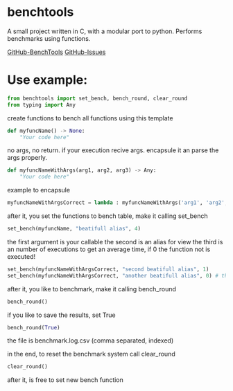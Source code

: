 # benchtools
A small project written in C, with a modular port to python. Performs benchmarks using functions.

[GitHub-BenchTools](https://github.com/PothpothBR/benchtools)
[GitHub-Issues](https://github.com/PothpothBR/benchtools/issues)

# Use example:
```python
from benchtools import set_bench, bench_round, clear_round
from typing import Any
```

create functions to bench
all functions using this template

```python
def myfuncName() -> None:
    "Your code here"
``` 

no args, no return.
if your execution recive args. encapsule it an parse the args properly.

```python
def myfuncNameWithArgs(arg1, arg2, arg3) -> Any:
    "Your code here"
```

example to encapsule
```python
myfuncNameWithArgsCorrect = lambda : myfuncNameWithArgs('arg1', 'arg2', 'arg3')
```

after it, you set the functions to bench table, make it calling set_bench
```python
set_bench(myfuncName, "beatifull alias", 4)
```

the first argument is your callable
the second is an alias for view
the third is an number of executions to get an average time, if 0 the function not is executed!

```python
set_bench(myfuncNameWithArgsCorrect, "second beatifull alias", 1)
set_bench(myfuncNameWithArgsCorrect, "another beatifull alias", 0) # this not execute!
```

after it, you like to benchmark, make it calling bench_round
```python
bench_round()
```

if you like to save the results, set True
```python
bench_round(True)
```

the file is benchmark.log.csv (comma separated, indexed)

in the end, to reset the benchmark system call clear_round

```python
clear_round()
```

after it, is free to set new bench function